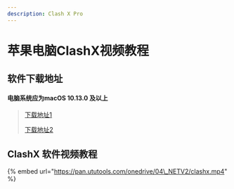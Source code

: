 ```yaml
---
description: Clash X Pro
---
```


# 苹果电脑ClashX视频教程

## 软件下载地址

#### 电脑系统应为macOS 10.13.0 及以上

> [下载地址1](https://pan.ututools.com/onedrive/01_%E8%BD%AF%E4%BB%B6/07_%E9%AD%94%E6%B3%95%E4%B8%8A%E7%BD%91/CLASH/ClashX%20%28pro%29.dmg)
>
> [下载地址2](https://airnet.lanzoui.com/irt92q8ke8b)

## ClashX 软件视频教程

{% embed url="https://pan.ututools.com/onedrive/04\_NETV2/clashx.mp4" %}



